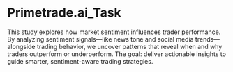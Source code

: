 # Primetrade.ai_Task
This study explores how market sentiment influences trader performance. By analyzing sentiment signals—like news tone and social media trends—alongside trading behavior, we uncover patterns that reveal when and why traders outperform or underperform. The goal: deliver actionable insights to guide smarter, sentiment-aware trading strategies.
